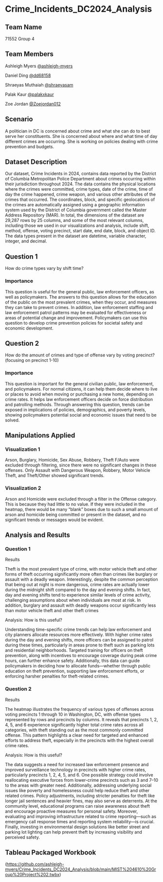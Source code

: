 # Crime_Incidents_DC2024_Analysis


## Team Name

71552 Group 4

## Team Members

Ashleigh Myers [@ashleigh-myers](https://github.com/ashleigh-myers)

Daniel Ding [@dd68158](https://github.com/dd68158)

Shraeyas Muthaiah [@shraeyasam](https://github.com/shraeyasam)

Palak Kaur [@palakxkaur](https://github.com/palakxkaur)

Zoe Jordan [@Zoejordan012](https://github.com/Zoejordan012)

## Scenario
A politician in DC is concerned about crime and what she can do to best serve her constituents. She is concerned about where and what time of day different crimes are occurring. She is working on policies dealing with crime prevention and budgets. 


## Dataset Description
Our dataset, Crime Incidents in 2024, contains data reported by the District of Columbia Metropolitan Police Department about crimes occurring within their jurisdiction throughout 2024. The data contains the physical locations where the crimes were committed, crime types, date of the crime, time of day the crime happened, crime weapon, and various other attributes of the crimes that occurred. The coordinates, block, and specific geolocations of the crimes are automatically assigned using a geographic information system used by the District of Columbia government called the Master Address Repository (MAR). In total, the dimensions of the dataset are 29,287 rows by 25 columns, and some of the most relevant columns, including those we used in our visualizations and analysis, include shift, method, offense, voting precinct, start date, end date, block, and object ID. The data types present in the dataset are datetime, variable character, integer, and decimal.

## Question 1
How do crime types vary by shift time?

### Importance
This question is useful for the general public, law enforcement officers, as well as policymakers. The answers to this question allows for the education of the public on the most prevalent crimes, when they occur, and measures they can take to prevent crimes. In addition, law enforcement staffing and law enforcement patrol patterns may be evaluated for effectiveness or areas of potential change and improvement. Policymakers can use this question to develop crime prevention policies for societal safety and economic development.


## Question 2
How do the amount of crimes and type of offense vary by voting precinct? (focusing on precinct 1-10)

### Importance
This question is important for the general civilian public, law enforcement, and policymakers. For normal citizens, it can help them decide where to live or places to avoid when moving or purchasing a new home, depending on crime rates. It helps law enforcement officers decide on force distribution and patrolling methods. Through answering this question, trends can be exposed in implications of policies, demographics, and poverty levels, showing policymakers potential social and economic issues that need to be solved.

## Manipulations Applied

### Visualization 1
Arson, Burglary, Homicide, Sex Abuse, Robbery, Theft F/Auto were excluded through filtering, since there were no significant changes in these offenses. Only Assault with Dangerous Weapon, Robbery, Motor Vehicle Theft, and Theft/Other showed significant trends.

### Visualization 2
Arson and Homicide were excluded through a filter in the Offense category. This is because they had little to no value. If they were included in the heatmap, there would be many “blank” boxes due to such a small amount of arson and homicide being committed or present in the dataset, and no significant trends or messages would be evident.

## Analysis and Results

### Question 1

Results

Theft is the most prevalent type of crime, with motor vehicle theft and other forms of theft occurring significantly more often than crimes like burglary or assault with a deadly weapon. Interestingly, despite the common perception that being out at night is more dangerous, crime rates are actually lower during the midnight shift compared to the day and evening shifts. In fact, day and evening shifts tend to experience similar levels of crime activity, challenging assumptions about when individuals are most at risk. In addition, burglary and assault with deadly weapons occur significantly less than motor vehicle theft and other theft crimes

Analysis: How is this useful?

Understanding time-specific crime trends can help law enforcement and city planners allocate resources more effectively. With higher crime rates during the day and evening shifts, more officers can be assigned to patrol during these times, particularly in areas prone to theft such as parking lots and residential neighborhoods. Targeted training for officers on theft prevention, along with incentives to encourage coverage during peak crime hours, can further enhance safety. Additionally, this data can guide policymakers in deciding how to allocate funds—whether through public education on theft prevention, supporting law enforcement efforts, or enforcing harsher penalties for theft-related crimes.


### Question 2

Results

The heatmap illustrates the frequency of various types of offenses across voting precincts 1 through 10 in Washington, DC, with offense types represented by rows and precincts by columns. It reveals that precincts 1, 2, 4, 5, and 6 experience significantly higher total crime rates across all categories, with theft standing out as the most commonly committed offense. This pattern highlights a clear need for targeted and enhanced efforts to address theft, especially in the precincts with the highest overall crime rates.

Analysis: How is this useful?

The data suggests a need for increased law enforcement presence and improved surveillance technology in precincts with higher crime rates, particularly precincts 1, 2, 4, 5, and 6. One possible strategy could involve reallocating executive forces from lower-crime precincts such as 3 and 7–10 to the areas with greater need. Additionally, addressing underlying social issues like poverty and homelessness could help reduce theft and other related crimes. Policy adjustments, including stricter penalties for theft like longer jail sentences and heavier fines, may also serve as deterrents. At the community level, educational programs can raise awareness about theft and encourage proactive measures for personal safety. Moreover, evaluating and improving infrastructure related to crime reporting—such as emergency call response times and reporting system reliability—is crucial. Finally, investing in environmental design solutions like better street and parking lot lighting can help prevent theft by increasing visibility and perceived safety.

## Tableau Packaged Workbook

(https://github.com/ashleigh-myers/Crime_Incidents_DC2024_Analysis/blob/main/MIST%204610%20Group%20Project%202.twbx) 

